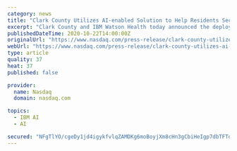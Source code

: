 ```yaml
---
category: news
title: "Clark County Utilizes AI-enabled Solution to Help Residents Secure Critical Housing Assistance"
excerpt: "Clark County and IBM Watson Health today announced the deployment of the AI-enabled IBM Watson Health Citizen Engagement platform designed to help make vital social services, including housing assistance,"
publishedDateTime: 2020-10-22T14:00:00Z
originalUrl: "https://www.nasdaq.com/press-release/clark-county-utilizes-ai-enabled-solution-to-help-residents-secure-critical-housing"
webUrl: "https://www.nasdaq.com/press-release/clark-county-utilizes-ai-enabled-solution-to-help-residents-secure-critical-housing"
type: article
quality: 37
heat: 37
published: false

provider:
  name: Nasdaq
  domain: nasdaq.com

topics:
  - IBM AI
  - AI

secured: "NFgTlYO/cgeDy1jd4igykfvlqZAMDKg6moBoyjXm8cHn3gCbiHeIgp7dbTFTdIkLvsj47+Ke1x5/gCMdO/9D/GddrjdAYI7gUaAawLoS1DdsdUCKfcb9+o/Wm5grFnjcFFpiU83FqdeenZaHP5BCBqn2j2L3Nen18oiig9IVavtjvzl4GZgWU/pvsnGG+0uAdLpJWf1EPh8hvWIzOiLCpGeo0DmG74gs6ZXmsGKLtimAHCrrj0gtG01GFrShEyZnwKCB474iWQbMSk7KaMEXgUziluyzsCU3YElUyA8sOEkjC4q9PI4yQirktDOeKkD4ztUcQlqVEecYMRTkTMjL0XgcWYPjO4RWsgR97NsxFIQ=;iI8r+wPcCOa/xGNdF4U16g=="
---
```


